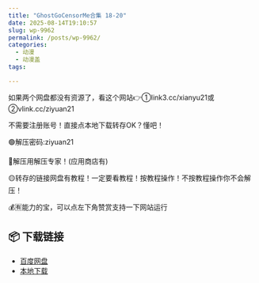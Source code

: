 ```yaml
---
title: "GhostGoCensorMe合集 18-20"
date: 2025-08-14T19:10:57
slug: wp-9962
permalink: /posts/wp-9962/
categories:
  - 动漫
  - 动漫盖
tags:

---
```


如果两个网盘都没有资源了，看这个网站👉①link3.cc/xianyu21或②vlink.cc/ziyuan21

不需要注册账号！直接点本地下载转存OK？懂吧！

🟢解压密码:ziyuan21

🔵解压用解压专家！(应用商店有)

🟡转存的链接网盘有教程！一定要看教程！按教程操作！不按教程操作你不会解压！

💰🈶能力的宝，可以点左下角赞赏支持一下网站运行

## 📦 下载链接
- [百度网盘](https://blziyuan21.com/pay-download/9962?key=d202beb333&down_id=0)
- [本地下载](https://blziyuan21.com/pay-download/9962?key=d202beb333&down_id=1)

